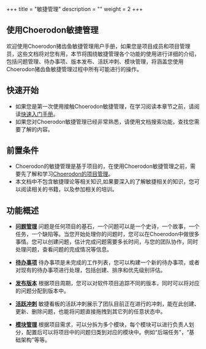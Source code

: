 ﻿+++
title = "敏捷管理"
description = ""
weight = 2
+++

## 使用Choerodon敏捷管理

欢迎使用Choerodon猪齿鱼敏捷管理用户手册，如果您是项目成员和项目管理员，这些文档将对您有用，本节将围绕敏捷管理各个功能的使用进行详细的介绍，包括问题管理、待办事项、版本发布、活跃冲刺、模块管理，将涵盖您使用Choerodon猪齿鱼敏捷管理过程中所有可能进行的操作。

## 快速开始

 - 如果您是第一次使用接触Choerodon敏捷管理，在学习阅读本章节之前，请阅读[快速入门手册](../../quick-start/scrum/)。
 - 如果您对Choerodon敏捷管理已经非常熟悉，请使用文档搜索功能，查找您需要了解的内容。

## 前置条件

 - Choerodon的敏捷管理是基于项目的，在使用Choerodon敏捷管理之前，需要先了解和学习[Choerodon的项目管理](../../quick-start/project)。
 - 本文档中不包含敏捷理论等相关知识,如果要深入的了解敏捷相关的知识，您可以阅读相关的书籍，以及参加相关的培训。

## 功能概述

- [**问题管理**](./problem-manage) 问题是任何项目的基石，一个问题可以是一个史诗，一个故事，一个任务，一个缺陷等。当您开始处理你的问题时，您可以在Choerodon中做很多事情。您可以创建问题，估计完成问题需要多长时间，与您的团队协作，同时处理问题，查看问题的完成情况等信息。

- [**待办事项**](./todo) 待办事项是未完成的工作列表，您可以构建一个新的待办事项，或者对现有的待办事项进行处理，包括创建、排序和优先级别评估。

- [**发布版本**](./release) 根据项目周期，您可以对软件项目追踪不同的版本，同时可以将对应的问题分配到版本中。

- [**活跃冲刺**](./sprint) 敏捷看板的活跃冲刺展示了团队目前正在进行的冲刺，能在此创建、更新、删除问题，也能将问题直接拖拽到其它列的任意状态中。

- [**模块管理**](./module-manage) 根据项目需求，可以分拆为多个模块，每个模块可以进行负责人划分，配置后可以将项目中的问题归类到对应的模块中。例如“后端任务”，“基础架构”等等。

